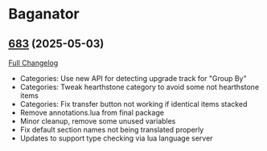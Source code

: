 # Baganator

## [683](https://github.com/Baganator/Baganator/tree/683) (2025-05-03)
[Full Changelog](https://github.com/Baganator/Baganator/compare/682...683) 

- Categories: Use new API for detecting upgrade track for "Group By"  
- Categories: Tweak hearthstone category to avoid some not hearthstone items  
- Categories: Fix transfer button not working if identical items stacked  
- Remove annotations.lua from final package  
- Minor cleanup, remove some unused variables  
- Fix default section names not being translated properly  
- Updates to support type checking via lua language server  
